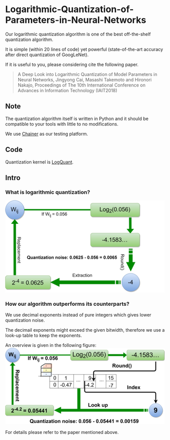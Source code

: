 # Logarithmic-Quantization-of-Parameters-in-Neural-Networks

Our logarithmic quantization algorithm is one of the best off-the-shelf quantization algorithm.

It is simple (within 20 lines of code) yet powerful (state-of-the-art accuracy after direct quantization of GoogLeNet).

If it is useful to you, please considering cite the following paper.

> A Deep Look into Logarithmic Quantization of Model Parameters in Neural Networks, Jingyong Cai, Masashi Takemoto and Hironori Nakajo, Proceedings of The 10th International Conference on Advances in Information Technology (IAIT2018)


## Note

The quantization algorithm itself is written in Python and it should be compatible to your tools with little to no modifications.

We use [Chainer](https://chainer.org/) as our testing platform. 

## Code

Quantization kernel is [LogQuant](https://github.com/CJYLab/Logarithmic-Quantization-of-Parameters-in-Neural-Networks/blob/master/utils/logquant_v3.py).

## Intro

### What is logarithmic quantization?

![Logarithmic Quantization](/img/pro11.jpg)


### How our algorithm outperforms its counterparts?

We use decimal exponents instead of pure integers which gives lower quantization noise.

The decimail exponents might exceed the given bitwidth, therefore we use a look-up table to keep the exponents.

An overview is given in the following figure:
![DLQ](/img/alg2.jpg)

For details please refer to the paper mentioned above.
